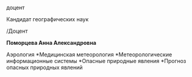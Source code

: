 доцент

Кандидат географических наук

/Доцент

**Поморцева Анна Александровна**

Аэрология
	*Медицинская метеорология
	*Метеорологические информационные системы
	*Опасные природные явления
	*Прогноз опасных природных явлений